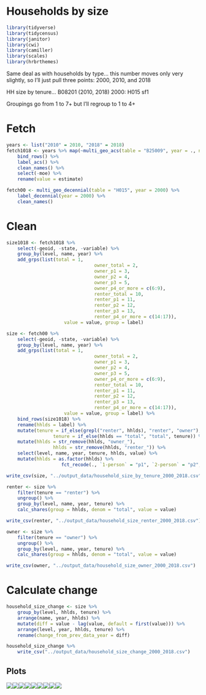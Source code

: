 Households by size
================

``` r
library(tidyverse)
library(tidycensus)
library(janitor)
library(cwi)
library(camiller)
library(scales)
library(hrbrthemes)
```

Same deal as with households by type… this number moves only very
slightly, so I’ll just pull three points: 2000, 2010, and 2018

HH size by tenure… B08201 (2010, 2018) 2000: H015 sf1

Groupings go from 1 to 7+ but I’ll regroup to 1 to 4+

# Fetch

``` r
years <- list("2010" = 2010, "2018" = 2018)
fetch1018 <- years %>% map(~multi_geo_acs(table = "B25009", year = ., new_england = F)) %>%
    bind_rows() %>% 
    label_acs() %>% 
    clean_names() %>% 
    select(-moe) %>% 
    rename(value = estimate)

fetch00 <- multi_geo_decennial(table = "H015", year = 2000) %>% 
    label_decennial(year = 2000) %>% 
    clean_names()
```

# Clean

``` r
size1018 <- fetch1018 %>% 
    select(-geoid, -state, -variable) %>% 
    group_by(level, name, year) %>% 
    add_grps(list(total = 1,
                                owner_total = 2,
                                owner_p1 = 3, 
                                owner_p2 = 4,
                                owner_p3 = 5,
                                owner_p4_or_more = c(6:9),
                                renter_total = 10,
                                renter_p1 = 11, 
                                renter_p2 = 12,
                                renter_p3 = 13,
                                renter_p4_or_more = c(14:17)),
                     value = value, group = label)

size <- fetch00 %>% 
    select(-geoid, -state, -variable) %>%
    group_by(level, name, year) %>%
    add_grps(list(total = 1,
                                owner_total = 2,
                                owner_p1 = 3, 
                                owner_p2 = 4,
                                owner_p3 = 5,
                                owner_p4_or_more = c(6:9),
                                renter_total = 10,
                                renter_p1 = 11, 
                                renter_p2 = 12,
                                renter_p3 = 13,
                                renter_p4_or_more = c(14:17)),
                     value = value, group = label) %>% 
    bind_rows(size1018) %>% 
    rename(hhlds = label) %>% 
    mutate(tenure = if_else(grepl("renter", hhlds), "renter", "owner"),
                 tenure = if_else(hhlds == "total", "total", tenure)) %>% 
    mutate(hhlds = str_remove(hhlds, "owner_"),
                 hhlds = str_remove(hhlds, "renter_")) %>% 
    select(level, name, year, tenure, hhlds, value) %>% 
    mutate(hhlds = as.factor(hhlds) %>% 
                    fct_recode(., `1-person` = "p1", `2-person` = "p2", `3-person` = "p3", `4-person or more` = "p4_or_more"))

write_csv(size, "../output_data/household_size_by_tenure_2000_2018.csv")

renter <- size %>% 
    filter(tenure == "renter") %>% 
    ungroup() %>% 
    group_by(level, name, year, tenure) %>% 
    calc_shares(group = hhlds, denom = "total", value = value)

write_csv(renter, "../output_data/household_size_renter_2000_2018.csv")

owner <- size %>% 
    filter(tenure == "owner") %>% 
    ungroup() %>% 
    group_by(level, name, year, tenure) %>%  
    calc_shares(group = hhlds, denom = "total", value = value)

write_csv(owner, "../output_data/household_size_owner_2000_2018.csv")
```

# Calculate change

``` r
household_size_change <- size %>%
    group_by(level, hhlds, tenure) %>%
    arrange(name, year, hhlds) %>%
    mutate(diff = value - lag(value, default = first(value))) %>%
    arrange(level, year, hhlds, tenure) %>%
    rename(change_from_prev_data_year = diff)

household_size_change %>% 
    write_csv("../output_data/household_size_change_2000_2018.csv")
```

## Plots

![](hh_by_size_files/figure-gfm/unnamed-chunk-5-1.png)<!-- -->![](hh_by_size_files/figure-gfm/unnamed-chunk-5-2.png)<!-- -->![](hh_by_size_files/figure-gfm/unnamed-chunk-5-3.png)<!-- -->![](hh_by_size_files/figure-gfm/unnamed-chunk-5-4.png)<!-- -->![](hh_by_size_files/figure-gfm/unnamed-chunk-5-5.png)<!-- -->![](hh_by_size_files/figure-gfm/unnamed-chunk-5-6.png)<!-- -->![](hh_by_size_files/figure-gfm/unnamed-chunk-5-7.png)<!-- -->![](hh_by_size_files/figure-gfm/unnamed-chunk-5-8.png)<!-- -->![](hh_by_size_files/figure-gfm/unnamed-chunk-5-9.png)<!-- -->
